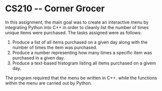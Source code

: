 # CS210 -- Corner Grocer

In this assignment, the main goal was to create an interactive menu by integrating Python into C++ in order to cleanly list the number of times unique items were purchased. The tasks assigned were as follows:

  1. Produce a list of all items purchased on a given day along with the number of times the item was purchased.
  2. Produce a number representing how many times a specific item was purchased in a given day.
  3. Produce a text-based histogram listing all items purchased on a givem day.

The program required that the menu be written in C++. while the functions within the menu are carried out by Python.

